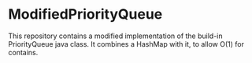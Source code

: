 # ModifiedPriorityQueue
 This repository contains a modified implementation of the build-in PriorityQueue java class. It combines a HashMap with it, to allow O(1) for contains.
